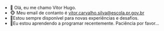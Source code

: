- 👋 Olá, eu me chamo Vitor Hugo.
- 🐵 Meu email de contanto é vitor.carvalho.silva@escola.pr.gov.br
- 🥶Estou sempre disponível para novas experiências e desafios.
- 🥵Eu estou aprendendo a programar recentemente. Paciência por favor...
